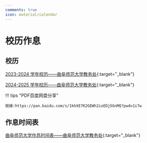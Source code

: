 ```yaml
---
comments: true
icon: material/calendar
---
```


# 校历作息

## 校历

[2023-2024 学年校历——曲阜师范大学教务处](https://jwc.qfnu.edu.cn/info/1091/6690.htm#/){:target="\_blank"}

[2024-2025 学年校历——曲阜师范大学教务处](https://jwc.qfnu.edu.cn/info/1091/7020.htm#/){:target="\_blank"}

!!! tips "PDF百度网盘分享"

    链接:https://pan.baidu.com/s/1khXE7K2GEWh2ioEDj5GnMQ?pwd=1i7w 

## 作息时间表

[曲阜师范大学作息时间表——曲阜师范大学教务处](https://jwc.qfnu.edu.cn/info/1104/4345.htm#/){:target="\_blank"}
